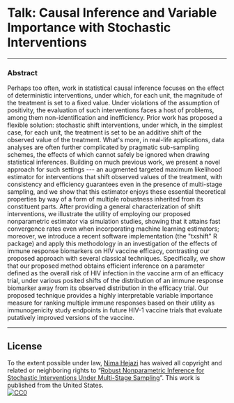 # Talk: Causal Inference and Variable Importance with Stochastic Interventions

---

### Abstract

Perhaps too often, work in statistical causal inference focuses on the effect of
deterministic interventions, under which, for each unit, the magnitude of the
treatment is set to a fixed value. Under violations of the assumption of
positivity, the evaluation of such interventions faces a host of problems, among
them non-identification and inefficiency. Prior work has proposed a flexible
solution: stochastic shift interventions, under which, in the simplest case, for
each unit, the treatment is set to be an additive shift of the observed value of
the treatment. What's more, in real-life applications, data analyses are often
further complicated by pragmatic sub-sampling schemes, the effects of which
cannot safely be ignored when drawing statistical inferences. Building on much
previous work, we present a novel approach for such settings --- an augmented
targeted maximum likelihood estimator for interventions that shift observed
values of the treatment, with consistency and efficiency guarantees even in the
presence of multi-stage sampling, and we show that this estimator enjoys these
essential theoretical properties by way of a form of multiple robustness
inherited from its constituent parts. After providing a general characterization
of shift interventions, we illustrate the utility of employing our proposed
nonparametric estimator via simulation studies, showing that it attains fast
convergence rates even when incorporating machine learning estimators; moreover,
we introduce a recent software implementation (the "txshift" R package) and
apply this methodology in an investigation of the effects of immune response
biomarkers on HIV vaccine efficacy, contrasting our proposed approach with
several classical techniques. Specifically, we show that our proposed method
obtains efficient inference on a parameter defined as the overall risk of HIV
infection in the vaccine arm of an efficacy trial, under various posited shifts
of the distribution of an immune response biomarker away from its observed
distribution in the efficacy trial. Our proposed technique provides a highly
interpretable variable importance measure for ranking multiple immune responses
based on their utility as immunogenicity study endpoints in future HIV-1 vaccine
trials that evaluate putatively improved versions of the vaccine.

---

## License

To the extent possible under law, [Nima
Hejazi](https://www.stat.berkeley.edu/~nhejazi) has waived all copyright and
related or neighboring rights to &ldquo;[Robust Nonparametric Inference for
Stochastic Interventions Under Multi-Stage
Sampling](https://www.stat.berkeley.edu/~nhejazi/present/2018_berkeley_txshift.pdf)&rdquo;.
This work is published from the United States.
<br/>
[![CC0](http://i.creativecommons.org/p/zero/1.0/88x31.png)](http://creativecommons.org/publicdomain/zero/1.0/)

